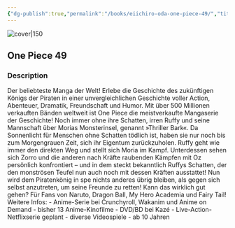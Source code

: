 ```yaml
---
{"dg-publish":true,"permalink":"/books/eiichiro-oda-one-piece-49/","title":"\"One Piece 49\"","tags":["Fantasy","pirate","manga"]}
---
```




![cover|150](http://books.google.com/books/content?id=RNBcCgAAQBAJ&printsec=frontcover&img=1&zoom=1&edge=curl&source=gbs_api)

## One Piece 49

### Description

Der beliebteste Manga der Welt! Erlebe die Geschichte des zukünftigen Königs der Piraten in einer unvergleichlichen Geschichte voller Action, Abenteuer, Dramatik, Freundschaft und Humor. Mit über 500 Millionen verkauften Bänden weltweit ist One Piece die meistverkaufte Mangaserie der Geschichte! Noch immer ohne ihre Schatten, irren Ruffy und seine Mannschaft über Morias Monsterinsel, genannt »Thriller Bark«. Da Sonnenlicht für Menschen ohne Schatten tödlich ist, haben sie nur noch bis zum Morgengrauen Zeit, sich ihr Eigentum zurückzuholen. Ruffy geht wie immer den direkten Weg und stellt sich Moria im Kampf. Unterdessen sehen sich Zorro und die anderen nach Kräfte raubenden Kämpfen mit Oz persönlich konfrontiert – und in dem steckt bekanntlich Ruffys Schatten, der den monströsen Teufel nun auch noch mit dessen Kräften ausstattet! Nun wird dem Piratenkönig in spe nichts anderes übrig bleiben, als gegen sich selbst anzutreten, um seine Freunde zu retten! Kann das wirklich gut gehen? Für Fans von Naruto, Dragon Ball, My Hero Academia und Fairy Tail! Weitere Infos: - Anime-Serie bei Crunchyroll, Wakanim und Anime on Demand - bisher 13 Anime-Kinofilme - DVD/BD bei Kazé - Live-Action-Netflixserie geplant - diverse Videospiele - ab 10 Jahren
```